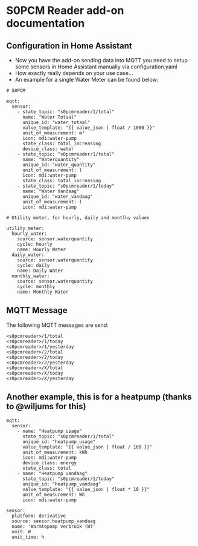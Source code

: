 # S0PCM Reader add-on documentation

## Configuration in Home Assistant

* Now you have the add-on sending data into MQTT you need to setup some sensors in Home Assistant manually via configuration.yaml
* How exactly really depends on your use case...
* An example for a single Water Meter can be found below:

```
# S0PCM

mqtt:
  sensor:
    - state_topic: "s0pcmreader/1/total"
      name: "Water Totaal"
      unique_id: "water_totaal"
      value_template: "{{ value_json | float / 1000 }}"
      unit_of_measurement: m³
      icon: mdi:water-pump
      state_class: total_increasing
      device_class: water
    - state_topic: "s0pcmreader/1/total"
      name: "Waterquantity"
      unique_id: "water_quantity"
      unit_of_measurement: l
      icon: mdi:water-pump
      state_class: total_increasing
    - state_topic: "s0pcmreader/1/today"
      name: "Water Vandaag"
      unique_id: "water_vandaag"
      unit_of_measurement: l
      icon: mdi:water-pump

# Utility meter, for hourly, daily and montlhy values

utility_meter:
  hourly_water:
    source: sensor.waterquantity
    cycle: hourly
    name: Hourly Water
  daily_water:
    source: sensor.waterquantity
    cycle: daily
    name: Daily Water
  monthly_water:
    source: sensor.waterquantity
    cycle: monthly
    name: Monthly Water

```
## MQTT Message
The following MQTT messages are send:

```
<s0pcmreader>/1/total
<s0pcmreader>/1/today
<s0pcmreader>/1/yesterday
<s0pcmreader>/2/total
<s0pcmreader>/2/today
<s0pcmreader>/2/yesterday
<s0pcmreader>/X/total
<s0pcmreader>/X/today
<s0pcmreader>/X/yesterday
```

## Another example, this is for a heatpump (thanks to @wiljums for this)

```
mqtt:
  sensor:
    - name: "Heatpump usage"
      state_topic: "s0pcmreader/1/total"
      unique_id: "heatpump_usage"
      value_template: "{{ value_json | float / 100 }}"
      unit_of_measurement: kWh
      icon: mdi:water-pump
      device_class: energy
      state_class: total
    - name: "Heatpump vandaag"
      state_topic: "s0pcmreader/1/today"
      unique_id: "heatpump_vandaag"
      value_template: "{{ value_json | float * 10 }}"
      unit_of_measurement: Wh
      icon: mdi:water-pump

sensor:  
  platform: derivative
  source: sensor.heatpump_vandaag
  name: 'Warmtepomp verbruik (W)'
  unit: W
  unit_time: h

```